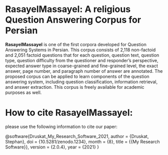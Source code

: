 # RasayelMassayel: A religious Question Answering Corpus for Persian
<b>RasayelMassayel</b> is one of the first corpora developed for Question Answering Systems in Persian. This corpus consists of 2,118 non-factoid and 2,051 factoid questions that for each question, question text, question type, question difficulty from the questioner and responder’s perspective, expected answer type in coarse-grained and fine-grained level, the exact answer, page number, and paragraph number of answer are annotated.
 The proposed corpus can be applied to learn components of the question answering system, including question classification, information retrieval, and answer extraction. This corpus is freely available for academic purposes as well. 

# How to cite RasayelMassayel:
please use the following information to cite our paper:

@software{Druskat_My_Research_Software_2021,
author = {Druskat, Stephan},
doi = {10.5281/zenodo.1234},
month = {8},
title = {{My Research Software}},
version = {2.0.4},
year = {2021}
}
